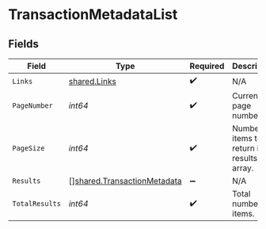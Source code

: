 # TransactionMetadataList


## Fields

| Field                                                                             | Type                                                                              | Required                                                                          | Description                                                                       |
| --------------------------------------------------------------------------------- | --------------------------------------------------------------------------------- | --------------------------------------------------------------------------------- | --------------------------------------------------------------------------------- |
| `Links`                                                                           | [shared.Links](../../../pkg/models/shared/links.md)                               | :heavy_check_mark:                                                                | N/A                                                                               |
| `PageNumber`                                                                      | *int64*                                                                           | :heavy_check_mark:                                                                | Current page number.                                                              |
| `PageSize`                                                                        | *int64*                                                                           | :heavy_check_mark:                                                                | Number of items to return in results array.                                       |
| `Results`                                                                         | [][shared.TransactionMetadata](../../../pkg/models/shared/transactionmetadata.md) | :heavy_minus_sign:                                                                | N/A                                                                               |
| `TotalResults`                                                                    | *int64*                                                                           | :heavy_check_mark:                                                                | Total number of items.                                                            |